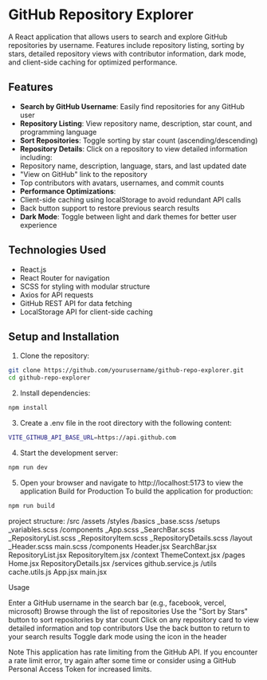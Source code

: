 # GitHub Repository Explorer

A React application that allows users to search and explore GitHub repositories by username. Features include repository listing, sorting by stars, detailed repository views with contributor information, dark mode, and client-side caching for optimized performance.

## Features

- **Search by GitHub Username**: Easily find repositories for any GitHub user
- **Repository Listing**: View repository name, description, star count, and programming language
- **Sort Repositories**: Toggle sorting by star count (ascending/descending)
- **Repository Details**: Click on a repository to view detailed information including:
 - Repository name, description, language, stars, and last updated date
 - "View on GitHub" link to the repository
 - Top contributors with avatars, usernames, and commit counts
- **Performance Optimizations**:
 - Client-side caching using localStorage to avoid redundant API calls
 - Back button support to restore previous search results
- **Dark Mode**: Toggle between light and dark themes for better user experience

## Technologies Used

- React.js
- React Router for navigation
- SCSS for styling with modular structure
- Axios for API requests
- GitHub REST API for data fetching
- LocalStorage API for client-side caching

## Setup and Installation

1. Clone the repository:
```bash
git clone https://github.com/yourusername/github-repo-explorer.git
cd github-repo-explorer
```
2. Install dependencies:
```bash
npm install
```
3. Create a .env file in the root directory with the following content:
```bash
VITE_GITHUB_API_BASE_URL=https://api.github.com
```
4. Start the development server:
```bash
npm run dev
```
5. Open your browser and navigate to http://localhost:5173 to view the application
Build for Production
To build the application for production:
```bash
npm run build
```

project structure:
/src
  /assets
    /styles
      /basics
        _base.scss
      /setups
        _variables.scss
      /components
        _App.scss
        _SearchBar.scss
        _RepositoryList.scss
        _RepositoryItem.scss
        _RepositoryDetails.scss
        /layout
          _Header.scss
      main.scss
  /components
    Header.jsx
    SearchBar.jsx
    RepositoryList.jsx
    RepositoryItem.jsx
  /context
    ThemeContext.jsx
  /pages
    Home.jsx
    RepositoryDetails.jsx
  /services
    github.service.js
  /utils
    cache.utils.js
  App.jsx
  main.jsx
  
Usage

Enter a GitHub username in the search bar (e.g., facebook, vercel, microsoft)
Browse through the list of repositories
Use the "Sort by Stars" button to sort repositories by star count
Click on any repository card to view detailed information and top contributors
Use the back button to return to your search results
Toggle dark mode using the icon in the header

Note
This application has rate limiting from the GitHub API. If you encounter a rate limit error, try again after some time or consider using a GitHub Personal Access Token for increased limits.
